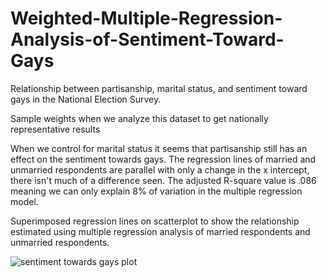 # Weighted-Multiple-Regression-Analysis-of-Sentiment-Toward-Gays

Relationship between partisanship, marital status, and sentiment toward gays in the National Election Survey.

Sample weights when we analyze this dataset to get nationally representative results

When we control for marital status it seems that partisanship still has an effect on the sentiment towards gays. The regression lines of married and unmarried respondents are parallel with only a change in the x intercept, there isn't much of a difference seen. The adjusted R-square value is .086 meaning we can only explain 8% of variation in the multiple regression model. 

Superimposed regression lines on scatterplot to show the relationship estimated using multiple regression analysis of married respondents and unmarried respondents.

![sentiment towards gays plot](https://user-images.githubusercontent.com/115116705/194167159-7e97c3bd-332c-490d-88f4-56385f8026e8.png)


